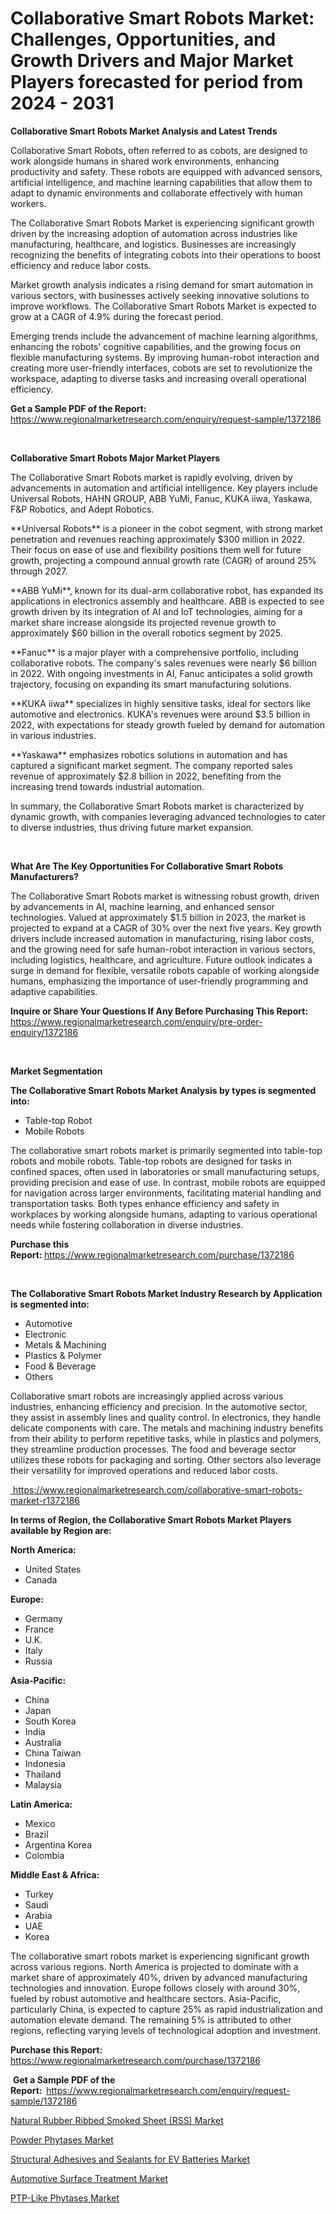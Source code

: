 <p><h1>Collaborative Smart Robots Market: Challenges, Opportunities, and Growth Drivers and Major Market Players forecasted for period from 2024 - 2031</h1></p><p><strong>Collaborative Smart Robots Market Analysis and Latest Trends</strong></p>
<p><p>Collaborative Smart Robots, often referred to as cobots, are designed to work alongside humans in shared work environments, enhancing productivity and safety. These robots are equipped with advanced sensors, artificial intelligence, and machine learning capabilities that allow them to adapt to dynamic environments and collaborate effectively with human workers. </p><p>The Collaborative Smart Robots Market is experiencing significant growth driven by the increasing adoption of automation across industries like manufacturing, healthcare, and logistics. Businesses are increasingly recognizing the benefits of integrating cobots into their operations to boost efficiency and reduce labor costs. </p><p>Market growth analysis indicates a rising demand for smart automation in various sectors, with businesses actively seeking innovative solutions to improve workflows. The Collaborative Smart Robots Market is expected to grow at a CAGR of 4.9% during the forecast period. </p><p>Emerging trends include the advancement of machine learning algorithms, enhancing the robots' cognitive capabilities, and the growing focus on flexible manufacturing systems. By improving human-robot interaction and creating more user-friendly interfaces, cobots are set to revolutionize the workspace, adapting to diverse tasks and increasing overall operational efficiency.</p></p>
<p><strong>Get a Sample PDF of the Report:&nbsp;</strong> <a href="https://www.regionalmarketresearch.com/enquiry/request-sample/1372186">https://www.regionalmarketresearch.com/enquiry/request-sample/1372186</a></p>
<p>&nbsp;</p>
<p><strong>Collaborative Smart Robots Major Market Players</strong></p>
<p><p>The Collaborative Smart Robots market is rapidly evolving, driven by advancements in automation and artificial intelligence. Key players include Universal Robots, HAHN GROUP, ABB YuMi, Fanuc, KUKA iiwa, Yaskawa, F&P Robotics, and Adept Robotics. </p><p>**Universal Robots** is a pioneer in the cobot segment, with strong market penetration and revenues reaching approximately $300 million in 2022. Their focus on ease of use and flexibility positions them well for future growth, projecting a compound annual growth rate (CAGR) of around 25% through 2027.</p><p>**ABB YuMi**, known for its dual-arm collaborative robot, has expanded its applications in electronics assembly and healthcare. ABB is expected to see growth driven by its integration of AI and IoT technologies, aiming for a market share increase alongside its projected revenue growth to approximately $60 billion in the overall robotics segment by 2025.</p><p>**Fanuc** is a major player with a comprehensive portfolio, including collaborative robots. The company's sales revenues were nearly $6 billion in 2022. With ongoing investments in AI, Fanuc anticipates a solid growth trajectory, focusing on expanding its smart manufacturing solutions.</p><p>**KUKA iiwa** specializes in highly sensitive tasks, ideal for sectors like automotive and electronics. KUKA's revenues were around $3.5 billion in 2022, with expectations for steady growth fueled by demand for automation in various industries.</p><p>**Yaskawa** emphasizes robotics solutions in automation and has captured a significant market segment. The company reported sales revenue of approximately $2.8 billion in 2022, benefiting from the increasing trend towards industrial automation.</p><p>In summary, the Collaborative Smart Robots market is characterized by dynamic growth, with companies leveraging advanced technologies to cater to diverse industries, thus driving future market expansion.</p></p>
<p>&nbsp;</p>
<p><strong>What Are The Key Opportunities For Collaborative Smart Robots Manufacturers?</strong></p>
<p><p>The Collaborative Smart Robots market is witnessing robust growth, driven by advancements in AI, machine learning, and enhanced sensor technologies. Valued at approximately $1.5 billion in 2023, the market is projected to expand at a CAGR of 30% over the next five years. Key growth drivers include increased automation in manufacturing, rising labor costs, and the growing need for safe human-robot interaction in various sectors, including logistics, healthcare, and agriculture. Future outlook indicates a surge in demand for flexible, versatile robots capable of working alongside humans, emphasizing the importance of user-friendly programming and adaptive capabilities.</p></p>
<p><strong>Inquire or Share Your Questions If Any Before Purchasing This Report:</strong> <a href="https://www.regionalmarketresearch.com/enquiry/pre-order-enquiry/1372186">https://www.regionalmarketresearch.com/enquiry/pre-order-enquiry/1372186</a></p>
<p>&nbsp;</p>
<p><strong>Market Segmentation</strong></p>
<p><strong>The Collaborative Smart Robots Market Analysis by types is segmented into:</strong></p>
<p><ul><li>Table-top Robot</li><li>Mobile Robots</li></ul></p>
<p><p>The collaborative smart robots market is primarily segmented into table-top robots and mobile robots. Table-top robots are designed for tasks in confined spaces, often used in laboratories or small manufacturing setups, providing precision and ease of use. In contrast, mobile robots are equipped for navigation across larger environments, facilitating material handling and transportation tasks. Both types enhance efficiency and safety in workplaces by working alongside humans, adapting to various operational needs while fostering collaboration in diverse industries.</p></p>
<p><strong>Purchase this Report:&nbsp;</strong><a href="https://www.regionalmarketresearch.com/purchase/1372186">https://www.regionalmarketresearch.com/purchase/1372186</a></p>
<p>&nbsp;</p>
<p><strong>The Collaborative Smart Robots Market Industry Research by Application is segmented into:</strong></p>
<p><ul><li>Automotive</li><li>Electronic</li><li>Metals & Machining</li><li>Plastics & Polymer</li><li>Food & Beverage</li><li>Others</li></ul></p>
<p><p>Collaborative smart robots are increasingly applied across various industries, enhancing efficiency and precision. In the automotive sector, they assist in assembly lines and quality control. In electronics, they handle delicate components with care. The metals and machining industry benefits from their ability to perform repetitive tasks, while in plastics and polymers, they streamline production processes. The food and beverage sector utilizes these robots for packaging and sorting. Other sectors also leverage their versatility for improved operations and reduced labor costs.</p></p>
<p><a href="https://www.regionalmarketresearch.com/collaborative-smart-robots-market-r1372186">&nbsp;https://www.regionalmarketresearch.com/collaborative-smart-robots-market-r1372186</a></p>
<p><strong>In terms of Region, the Collaborative Smart Robots Market Players available by Region are:</strong></p>
<p>
    <p> <strong> North America: </strong>
        <ul>
            <li>United States</li>
            <li>Canada</li>
        </ul>
        </p> 
    <p> <strong> Europe: </strong>
        <ul>
            <li>Germany</li>
            <li>France</li>
            <li>U.K.</li>
            <li>Italy</li>
            <li>Russia</li>
        </ul>
        </p> 
    <p> <strong> Asia-Pacific: </strong>
        <ul>
            <li>China</li>
            <li>Japan</li>
            <li>South Korea</li>
            <li>India</li>
            <li>Australia</li>
            <li>China Taiwan</li>
            <li>Indonesia</li>
            <li>Thailand</li>
            <li>Malaysia</li>
        </ul>
        </p> 
    <p> <strong> Latin America: </strong>
        <ul>
            <li>Mexico</li>
            <li>Brazil</li>
            <li>Argentina Korea</li>
            <li>Colombia</li>
        </ul>
        </p> 
    <p> <strong> Middle East & Africa: </strong>
        <ul>
            <li>Turkey</li>
            <li>Saudi</li>
            <li>Arabia</li>
            <li>UAE</li>
            <li>Korea</li>
        </ul>
    </p>
    </p>
<p><p>The collaborative smart robots market is experiencing significant growth across various regions. North America is projected to dominate with a market share of approximately 40%, driven by advanced manufacturing technologies and innovation. Europe follows closely with around 30%, fueled by robust automotive and healthcare sectors. Asia-Pacific, particularly China, is expected to capture 25% as rapid industrialization and automation elevate demand. The remaining 5% is attributed to other regions, reflecting varying levels of technological adoption and investment.</p></p>
<p><strong>Purchase this Report: </strong><a href="https://www.regionalmarketresearch.com/purchase/1372186">https://www.regionalmarketresearch.com/purchase/1372186</a></p>
<p>&nbsp;<strong>Get a Sample PDF of the Report:&nbsp;&nbsp;</strong><a href="https://www.regionalmarketresearch.com/enquiry/request-sample/1372186">https://www.regionalmarketresearch.com/enquiry/request-sample/1372186</a></p>
<p><strong></strong></p>
<p><p><a href="https://issuu.com/reportprime-2/docs/natural-rubber-ribbed-smoked-sheet-_a9db5b78f94b94">Natural Rubber Ribbed Smoked Sheet (RSS) Market</a></p><p><a href="https://medium.com/@merisars/powder-phytases-market-forecasts-market-trends-and-impact-analysis-2024-2031-4e9d5b3ff4b5?postPublishedType=repub">Powder Phytases Market</a></p><p><a href="https://issuu.com/reportprime-2/docs/structural-adhesives-and-sealants-f_ed18eb6d7d13ae">Structural Adhesives and Sealants for EV Batteries Market</a></p><p><a href="https://www.linkedin.com/pulse/automotive-surface-treatment-industry-forecast-market-shifts-jeu8c">Automotive Surface Treatment Market</a></p><p><a href="https://medium.com/@merisars/what-are-the-growth-drivers-in-ptp-like-phytases-market-ef30ca701a43?postPublishedType=repub">PTP-Like Phytases Market</a></p></p>